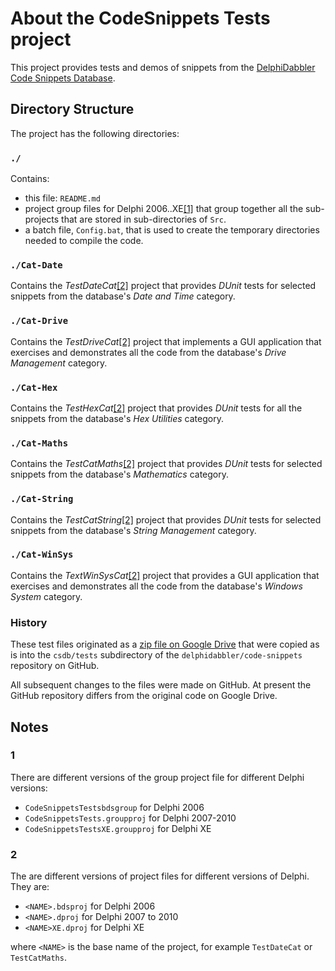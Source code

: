 # About the CodeSnippets Tests project

This project provides tests and demos of snippets from the [DelphiDabbler Code Snippets Database](https://github.com/delphidabbler/code-snippets).

## Directory Structure

The project has the following directories:

### `./`

Contains:

* this file: `README.md`
* project group files for Delphi 2006..XE[[1]](#1) that group together all the sub-projects that are stored in sub-directories of `Src`.
* a batch file, `Config.bat`, that is used to create the temporary directories needed to compile the code.

### `./Cat-Date`

Contains the _TestDateCat_[[2]](#2) project that provides _DUnit_ tests for selected snippets from the database's _Date and Time_ category.

### `./Cat-Drive`

Contains the _TestDriveCat_[[2]](#2) project that implements a GUI application that exercises and demonstrates all the code from the database's _Drive Management_ category.

### `./Cat-Hex`

Contains the _TestHexCat_[[2]](#2) project that provides _DUnit_ tests for all the snippets from the database's _Hex Utilities_ category.

### `./Cat-Maths`

Contains the _TestCatMaths_[[2]](#2) project that provides _DUnit_ tests for selected snippets from the database's _Mathematics_ category.

### `./Cat-String`

Contains the _TestCatString_[[2]](#2) project that provides _DUnit_ tests for selected snippets from the database's _String Management_ category.

### `./Cat-WinSys`

Contains the _TextWinSysCat_[[2]](#2) project that provides a GUI application that exercises and demonstrates all the code from the database's _Windows System_ category.

### History

These test files originated as a [zip file on Google Drive](https://drive.google.com/file/d/1pH7LtyZY-ehwjJ4AjC801j-0bVMdLpsz/view) that were copied as is into the `csdb/tests` subdirectory of the `delphidabbler/code-snippets` repository on GitHub.

All subsequent changes to the files were made on GitHub. At present the GitHub repository differs from the original code on Google Drive.

## Notes

### 1

There are different versions of the group project file for different Delphi versions:

* `CodeSnippetsTestsbdsgroup` for Delphi 2006
* `CodeSnippetsTests.groupproj` for Delphi 2007-2010
* `CodeSnippetsTestsXE.groupproj` for Delphi XE

### 2

The are different versions of project files for different versions of Delphi. They are:

* `<NAME>.bdsproj` for Delphi 2006
* `<NAME>.dproj` for Delphi 2007 to 2010
* `<NAME>XE.dproj` for Delphi XE

where `<NAME>` is the base name of the project, for example `TestDateCat` or `TestCatMaths`.
